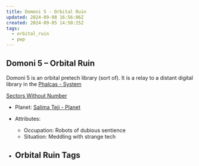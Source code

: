 ```yaml
---
title: Domoni 5 - Orbital Ruin
updated: 2024-09-08 16:56:06Z
created: 2024-09-05 14:50:25Z
tags:
  - orbital_ruin
  - pwp
---
```


## Domoni 5 &ndash; Orbital Ruin

Domoni 5 is an orbital pretech library (sort of).  It is a relay to a distant digital library in the [Phalcas - System](../../../Gaming/StarsWithoutNumber/PiratesWithoutPlunder/Phalcas%20-%20System.md)

[Sectors Without Number](https://sectorswithoutnumber.com/sector/bfDcBzTtgpeyLUfwzjio/orbitalRuin/WD96YfsTQpXI0nmp90Ew)

- Planet: [Salima Teji - Planet](../../../Gaming/StarsWithoutNumber/PiratesWithoutPlunder/Salima%20Teji%20-%20Planet.md)

- Attributes:
   -   Occupation: Robots of dubious sentience
   -   Situation: Meddling with strange tech

- Orbital Ruin Tags
	-  
